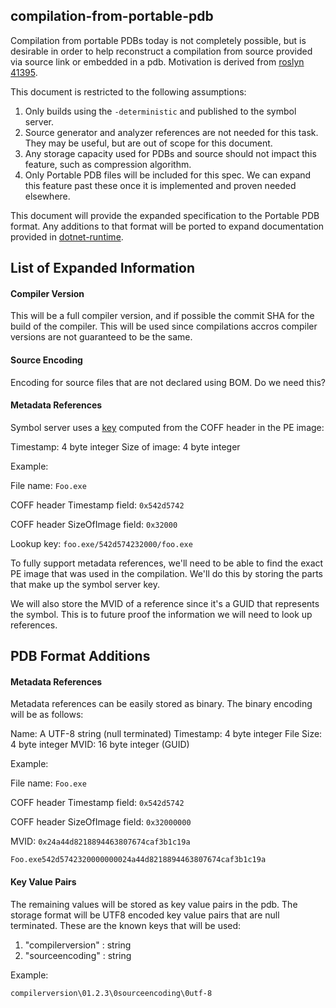 ## compilation-from-portable-pdb

Compilation from portable PDBs today is not completely possible, but is desirable in order to help reconstruct a compilation from source provided via source link or embedded in a pdb. Motivation is derived from [roslyn 41395](https://github.com/dotnet/roslyn/issues/41395).

This document is restricted to the following assumptions:

1. Only builds using the `-deterministic` and published to the symbol server.
2. Source generator and analyzer references are not needed for this task. They may be useful, but are out of scope for this document.
3. Any storage capacity used for PDBs and source should not impact this feature, such as compression algorithm.
4. Only Portable PDB files will be included for this spec. We can expand this feature past these once it is implemented and proven needed elsewhere.

This document will provide the expanded specification to the Portable PDB format. Any additions to that format will be ported to expand documentation provided in [dotnet-runtime](https://github.com/jnm2/dotnet-runtime/blob/26efe3467741fe2a85780b2d2cd18875af6ebd98/docs/design/specs/PortablePdb-Metadata.md#source-link-c-and-vb-compilers).

## List of Expanded Information

#### Compiler Version

This will be a full compiler version, and if possible the commit SHA for the build of the compiler. This will be used since compilations accros compiler versions are not guaranteed to be the same.

#### Source Encoding

Encoding for source files that are not declared using BOM. Do we need this?

#### Metadata References

Symbol server uses a [key](https://github.com/dotnet/symstore/blob/master/docs/specs/SSQP_Key_Conventions.md#pe-timestamp-filesize) computed from the COFF header in the PE image:

Timestamp: 4 byte integer
Size of image: 4 byte integer

Example:

File name: `Foo.exe`

COFF header Timestamp field: `0x542d5742`

COFF header SizeOfImage field: `0x32000`

Lookup key: `foo.exe/542d574232000/foo.exe`

To fully support metadata references, we'll need to be able to find the exact PE image that was used in the compilation. We'll do this by storing the parts that make up the symbol server key.

We will also store the MVID of a reference since it's a GUID that represents the symbol. This is to future proof the information we will need to look up references.

## PDB Format Additions

#### Metadata References

Metadata references can be easily stored as binary. The binary encoding will be as follows:

Name: A UTF-8 string (null terminated)
Timestamp: 4 byte integer
File Size: 4 byte integer
MVID: 16 byte integer (GUID)

Example:

File name: `Foo.exe`

COFF header Timestamp field: `0x542d5742`

COFF header SizeOfImage field: `0x32000000`

MVID: `0x24a44d8218894463807674caf3b1c19a`

`Foo.exe542d5742320000000024a44d8218894463807674caf3b1c19a`

#### Key Value Pairs

The remaining values will be stored as key value pairs in the pdb. The storage format will be UTF8 encoded key value pairs that are null terminated. These are the known keys that will be used:

1. "compilerversion" : string
2. "sourceencoding" : string

Example:

`compilerversion\01.2.3\0sourceencoding\0utf-8`
